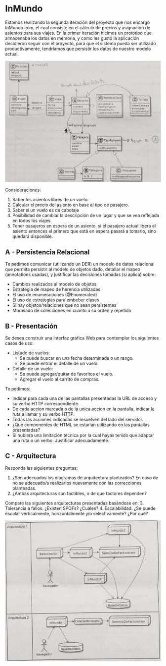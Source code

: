 ﻿# InMundo

Estamos realizando la segunda iteración del proyecto que nos encargó InMundo.com, el cual consiste en el cálculo de precios y asignación de asientos para sus viajes.
En la primer iteración hicimos un prototipo que almacenaba los datos en memoria, y como les gustó la aplicación decidieron seguir con el proyecto, para que el sistema pueda ser utilizado productivamente, tendríamos que persistir los datos de nuestro modelo actual.

<p align="center">
  <img src="uml.jpeg" />
</p>

Consideraciones: 
1. Saber los asientos libres de un vuelo.
2. Calcular el precio del asiento en base al tipo de pasajero.
3. Saber si un vuelo es de cabotaje
4. Posibilidad de cambiar la descripción de un lugar y que se vea reflejada en todos los viajes.
5. Tener pasajeros en espera de un asiento, si el pasajero actual libera el asiento entonces el primero que está en espera pasará a tomarlo, sino quedará disponible.

## A - Persistencia Relacional
Te pedimos comunicar (utilizando un DER) un modelo de datos relacional que permita persistir al modelo de objetos dado, detallar el mapeo (annotations usadas), y justificar las decisiones tomadas (si aplica) sobre:
- Cambios realizados al modelo de objetos 
- Estrategia de mapeo de herencia utilizadas
- El uso de enumeraciones (@Enumerated)
- El uso de estrategias para embeber clases 
- Si hay objetos/relaciones que no sean persistentes
- Modelado de colecciones en cuanto a su orden y repetido

## B - Presentación
Se desea construir una interfaz gráfica Web para contemplar los siguientes casos de uso:
* Listado de vuelos:
  - Se puede buscar en una fecha determinada o un rango.
  - Se puede entrar el detalle de un vuelo.
* Detalle de un vuelo:
  - Se puede agregar/quitar de favoritos el vuelo.
  - Agregar el vuelo al carrito de compras.

Te pedimos:
- Indicar para cada una de las pantallas presentadas la URL de acceso y su verbo HTTP correspondiente.
- De cada accion marcada o de la unica accion en la pantalla, indicar la ruta a llamar y su verbo HTTP.
- Todas las acciones indicadas se resuelven del lado del servidor.
- ¿Qué componentes de HTML se estarían utilizando en las pantallas presentadas?
- Si hubiera una limitación técnica por la cual hayas tenido que adaptar una ruta o un verbo. Justificar adecuadamente.


## C - Arquitectura 
Responda las siguientes preguntas:
1. ¿Son adecuados los diagramas de arquitectura planteados? En caso de no se adecuado/s realizarlos nuevamente con las correcciones planteadas.
2. ¿Ambas arquitecturas son factibles, o de que factores dependen?

Compare las siguientes arquitecturas presentadas basándose en:
3. Tolerancia a fallos. ¿Existen SPOFs? ¿Cuáles?
4. Escalabilidad. ¿Se puede escalar verticalmente, horizontalmente y/o selectivamente? ¿Por qué?
 
<p align="center">
  <img src="arquitectura.jpeg" />
</p>